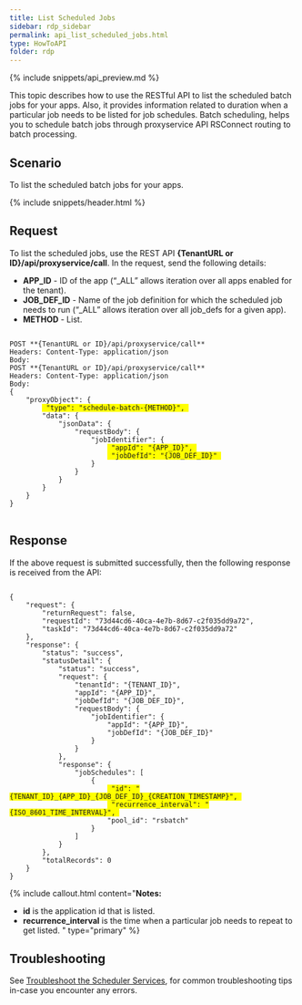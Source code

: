 ```yaml
---
title: List Scheduled Jobs
sidebar: rdp_sidebar
permalink: api_list_scheduled_jobs.html
type: HowToAPI
folder: rdp
---
```


{% include snippets/api_preview.md %}

This topic describes how to use the RESTful API to list the scheduled batch jobs for your apps. Also, it provides information related to duration when a particular job needs to be listed for job schedules. Batch scheduling, helps you to schedule batch jobs through proxyservice API RSConnect routing to batch processing.

## Scenario

To list the scheduled batch jobs for your apps.

{% include snippets/header.html %}

## Request

To list the scheduled jobs, use the REST API **{TenantURL or ID}/api/proxyservice/call**.
In the request, send the following details:
* **APP_ID** - ID of the app (“_ALL” allows iteration over all apps enabled for the tenant).
* **JOB_DEF_ID** - Name of the job definition for which the scheduled job needs to run (“_ALL” allows iteration over all job_defs for a given app).
* **METHOD** - List.

<pre>
<code>
POST **{TenantURL or ID}/api/proxyservice/call**
Headers: Content-Type: application/json
Body:
POST **{TenantURL or ID}/api/proxyservice/call**
Headers: Content-Type: application/json
Body:
{
    "proxyObject": {
        <span style="background-color: #FFFF00"> "type": "schedule-batch-{METHOD}", </span>
        "data": {
            "jsonData": {
                "requestBody": {
                    "jobIdentifier": {
                        <span style="background-color: #FFFF00"> "appId": "{APP_ID}", </span>
                        <span style="background-color: #FFFF00"> "jobDefId": "{JOB_DEF_ID}" </span>
                    }
                }
            }
        }
    }
}
</code>
</pre> 

## Response

If the above request is submitted successfully, then the following response is received from the API:

<pre><code>
{
    "request": {
        "returnRequest": false,
        "requestId": "73d44cd6-40ca-4e7b-8d67-c2f035dd9a72",
        "taskId": "73d44cd6-40ca-4e7b-8d67-c2f035dd9a72"
    },
    "response": {
        "status": "success",
        "statusDetail": {
            "status": "success",
            "request": {
                "tenantId": "{TENANT_ID}",
                "appId": "{APP_ID}",
                "jobDefId": "{JOB_DEF_ID}",
                "requestBody": {
                    "jobIdentifier": {
                        "appId": "{APP_ID}",
                        "jobDefId": "{JOB_DEF_ID}"
                    }
                }
            },
            "response": {
                "jobSchedules": [
                    {
                        <span style="background-color: #FFFF00"> "id": "{TENANT_ID}_{APP_ID}_{JOB_DEF_ID}_{CREATION_TIMESTAMP}", </span>
                        <span style="background-color: #FFFF00"> "recurrence_interval": "{ISO_8601_TIME_INTERVAL}", </span>
                        "pool_id": "rsbatch"
                    }
                ]
            }
        },
        "totalRecords": 0
    }
}
</code></pre>

{% include callout.html content="**Notes:** 
* **id** is the application id that is listed.
* **recurrence_interval** is the time when a particular job needs to repeat to get listed.
" type="primary" %}

## Troubleshooting
See [Troubleshoot the Scheduler Services](api_troubleshoot_sch.html), for common troubleshooting tips in-case you encounter any errors.